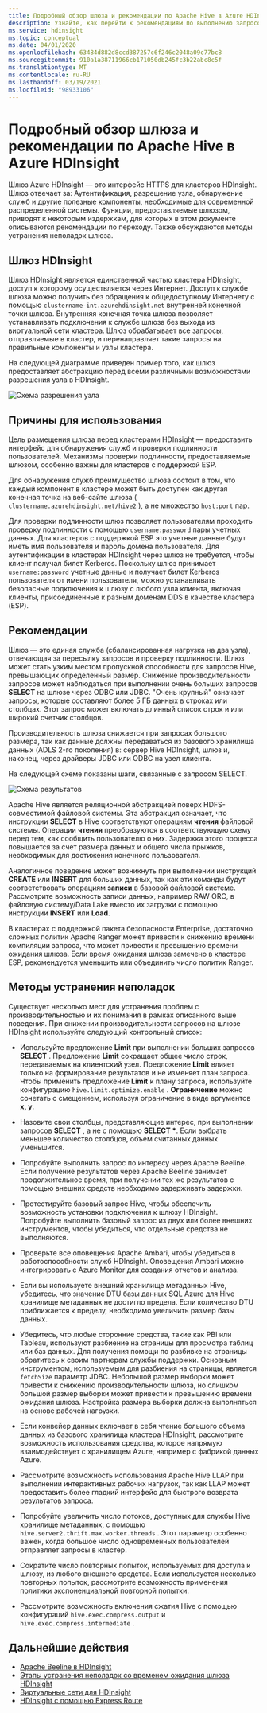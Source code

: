 ```yaml
---
title: Подробный обзор шлюза и рекомендации по Apache Hive в Azure HDInsight
description: Узнайте, как перейти к рекомендациям по выполнению запросов Hive через шлюз Azure HDInsight.
ms.service: hdinsight
ms.topic: conceptual
ms.date: 04/01/2020
ms.openlocfilehash: 63484d882d8ccd387257c6f246c2048a09c77bc8
ms.sourcegitcommit: 910a1a38711966cb171050db245fc3b22abc8c5f
ms.translationtype: MT
ms.contentlocale: ru-RU
ms.lasthandoff: 03/19/2021
ms.locfileid: "98933106"
---
```

# <a name="gateway-deep-dive-and-best-practices-for-apache-hive-in-azure-hdinsight"></a>Подробный обзор шлюза и рекомендации по Apache Hive в Azure HDInsight

Шлюз Azure HDInsight — это интерфейс HTTPS для кластеров HDInsight. Шлюз отвечает за: Аутентификация, разрешение узла, обнаружение служб и другие полезные компоненты, необходимые для современной распределенной системы. Функции, предоставляемые шлюзом, приводят к некоторым издержкам, для которых в этом документе описываются рекомендации по переходу. Также обсуждаются методы устранения неполадок шлюза.

## <a name="the-hdinsight-gateway"></a>Шлюз HDInsight

Шлюз HDInsight является единственной частью кластера HDInsight, доступ к которому осуществляется через Интернет. Доступ к службе шлюза можно получить без обращения к общедоступному Интернету с помощью `clustername-int.azurehdinsight.net` внутренней конечной точки шлюза. Внутренняя конечная точка шлюза позволяет устанавливать подключения к службе шлюза без выхода из виртуальной сети кластера. Шлюз обрабатывает все запросы, отправляемые в кластер, и перенаправляет такие запросы на правильные компоненты и узлы кластера.

На следующей диаграмме приведен пример того, как шлюз предоставляет абстракцию перед всеми различными возможностями разрешения узла в HDInsight.

![Схема разрешения узла](./media/gateway-best-practices/host-resolution-diagram.png "Схема разрешения узла")

## <a name="motivation"></a>Причины для использования

Цель размещения шлюза перед кластерами HDInsight — предоставить интерфейс для обнаружения служб и проверки подлинности пользователей. Механизмы проверки подлинности, предоставляемые шлюзом, особенно важны для кластеров с поддержкой ESP.

Для обнаружения служб преимущество шлюза состоит в том, что каждый компонент в кластере может быть доступен как другая конечная точка на веб-сайте шлюза ( `clustername.azurehdinsight.net/hive2` ), а не множество `host:port` пар.

Для проверки подлинности шлюз позволяет пользователям проходить проверку подлинности с помощью `username:password` пары учетных данных. Для кластеров с поддержкой ESP это учетные данные будут иметь имя пользователя и пароль домена пользователя. Для аутентификации в кластерах HDInsight через шлюз не требуется, чтобы клиент получал билет Kerberos. Поскольку шлюз принимает `username:password` учетные данные и получает билет Kerberos пользователя от имени пользователя, можно устанавливать безопасные подключения к шлюзу с любого узла клиента, включая клиенты, присоединенные к разным доменам DDS в качестве кластера (ESP).

## <a name="best-practices"></a>Рекомендации

Шлюз — это единая служба (сбалансированная нагрузка на два узла), отвечающая за пересылку запросов и проверку подлинности. Шлюз может стать узким местом пропускной способности для запросов Hive, превышающих определенный размер. Снижение производительности запросов может наблюдаться при выполнении очень больших запросов **SELECT** на шлюзе через ODBC или JDBC. "Очень крупный" означает запросы, которые составляют более 5 ГБ данных в строках или столбцах. Этот запрос может включать длинный список строк и или широкий счетчик столбцов.

Производительность шлюза снижается при запросах большого размера, так как данные должны передаваться из базового хранилища данных (ADLS 2-го поколения) в: сервер Hive HDInsight, шлюз и, наконец, через драйверы JDBC или ODBC на узел клиента.

На следующей схеме показаны шаги, связанные с запросом SELECT.

![Схема результатов](./media/gateway-best-practices/result-retrieval-diagram.png "Схема результатов")

Apache Hive является реляционной абстракцией поверх HDFS-совместимой файловой системы. Эта абстракция означает, что инструкции **SELECT** в Hive соответствуют операциям **чтения** файловой системы. Операции **чтения** преобразуются в соответствующую схему перед тем, как сообщить пользователю о них. Задержка этого процесса повышается за счет размера данных и общего числа прыжков, необходимых для достижения конечного пользователя.

Аналогичное поведение может возникнуть при выполнении инструкций **CREATE** или **INSERT** для больших данных, так как эти команды будут соответствовать операциям **записи** в базовой файловой системе. Рассмотрите возможность записи данных, например RAW ORC, в файловую систему/Data Lake вместо их загрузки с помощью инструкции **INSERT** или **Load**.

В кластерах с поддержкой пакета безопасности Enterprise, достаточно сложных политик Apache Ranger может привести к снижению времени компиляции запроса, что может привести к превышению времени ожидания шлюза. Если время ожидания шлюза замечено в кластере ESP, рекомендуется уменьшить или объединить число политик Ranger.

## <a name="troubleshooting-techniques"></a>Методы устранения неполадок

Существует несколько мест для устранения проблем с производительностью и их понимания в рамках описанного выше поведения. При снижении производительности запросов на шлюзе HDInsight используйте следующий контрольный список:

* Используйте предложение **Limit** при выполнении больших запросов **SELECT** . Предложение **Limit** сокращает общее число строк, передаваемых на клиентский узел. Предложение **Limit** влияет только на формирование результатов и не изменяет план запроса. Чтобы применить предложение **Limit** к плану запроса, используйте конфигурацию `hive.limit.optimize.enable` . **Ограничение** можно сочетать с смещением, используя ограничение в виде аргументов **x, y**.

* Назовите свои столбцы, представляющие интерес, при выполнении запросов **SELECT** , а не с помощью **SELECT \***. Если выбрать меньшее количество столбцов, объем считанных данных уменьшится.

* Попробуйте выполнить запрос по интересу через Apache Beeline. Если получение результатов через Apache Beeline занимает продолжительное время, при получении тех же результатов с помощью внешних средств необходимо задерживать задержки.

* Протестируйте базовый запрос Hive, чтобы обеспечить возможность установки подключения к шлюзу HDInsight. Попробуйте выполнить базовый запрос из двух или более внешних инструментов, чтобы убедиться, что отдельные средства не выполняются.

* Проверьте все оповещения Apache Ambari, чтобы убедиться в работоспособности служб HDInsight. Оповещения Ambari можно интегрировать с Azure Monitor для создания отчетов и анализа.

* Если вы используете внешний хранилище метаданных Hive, убедитесь, что значение DTU базы данных SQL Azure для Hive хранилище метаданных не достигло предела. Если количество DTU приближается к пределу, необходимо увеличить размер базы данных.

* Убедитесь, что любые сторонние средства, такие как PBI или Tableau, используют разбиение на страницы для просмотра таблиц или баз данных. Для получения помощи по разбивке на страницы обратитесь к своим партнерам службы поддержки. Основным инструментом, используемым для разбиения на страницы, является `fetchSize` параметр JDBC. Небольшой размер выборки может привести к снижению производительности шлюза, но слишком большой размер выборки может привести к превышению времени ожидания шлюза. Настройка размера выборки должна выполняться на основе рабочей нагрузки.

* Если конвейер данных включает в себя чтение большого объема данных из базового хранилища кластера HDInsight, рассмотрите возможность использования средства, которое напрямую взаимодействует с хранилищем Azure, например с фабрикой данных Azure.

* Рассмотрите возможность использования Apache Hive LLAP при выполнении интерактивных рабочих нагрузок, так как LLAP может предоставить более гладкий интерфейс для быстрого возврата результатов запроса.

* Попробуйте увеличить число потоков, доступных для службы Hive хранилище метаданных, с помощью `hive.server2.thrift.max.worker.threads` . Этот параметр особенно важен, когда большое число одновременных пользователей отправляет запросы в кластер.

* Сократите число повторных попыток, используемых для доступа к шлюзу, из любого внешнего средства. Если используется несколько повторных попыток, рассмотрите возможность применения политики экспоненциальной повторной попытки.

* Рассмотрите возможность включения сжатия Hive с помощью конфигураций `hive.exec.compress.output` и `hive.exec.compress.intermediate` .

## <a name="next-steps"></a>Дальнейшие действия

* [Apache Beeline в HDInsight](../hadoop/apache-hadoop-use-hive-beeline.md)
* [Этапы устранения неполадок со временем ожидания шлюза HDInsight](./troubleshoot-gateway-timeout.md)
* [Виртуальные сети для HDInsight](../hdinsight-plan-virtual-network-deployment.md)
* [HDInsight с помощью Express Route](../connect-on-premises-network.md)